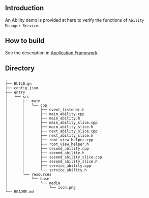 ## Introduction
An Ability demo is provided at here to verify the functions of `Ability Manager Service`.

## How to build
See the description in [Application Framework](https://gitee.com/openharmony/docs/blob/master/readme/%E7%94%A8%E6%88%B7%E7%A8%8B%E5%BA%8F%E6%A1%86%E6%9E%B6%E5%AD%90%E7%B3%BB%E7%BB%9FREADME.md).

## Directory
```
.
├── BUILD.gn
├── config.json
├── entry
│   └── src
│       ├── main
│       │   └── cpp
│       │       ├── event_listener.h
│       │       ├── main_ability.cpp
│       │       ├── main_ability.h
│       │       ├── main_ability_slice.cpp
│       │       ├── main_ability_slice.h
│       │       ├── next_ability_slice.cpp
│       │       ├── next_ability_slice.h
│       │       ├── root_view_helper.cpp
│       │       ├── root_view_helper.h
│       │       ├── second_ability.cpp
│       │       ├── second_ability.h
│       │       ├── second_ability_slice.cpp
│       │       ├── second_ability_slice.h
│       │       ├── service_ability.cpp
│       │       └── service_ability.h
│       └── resources
│           └── base
│               └── media
│                   └── icon.png
└── README.md
```